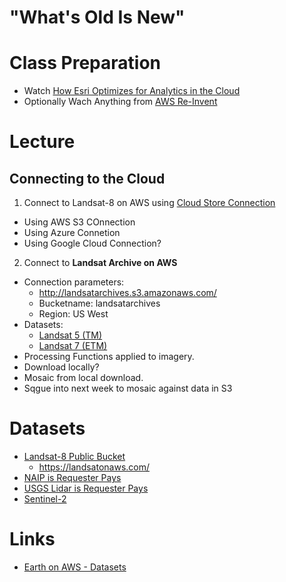 # "What's Old Is New"

# Class Preparation
- Watch [How Esri Optimizes for Analytics in the Cloud](https://youtu.be/U486YxlDoeM)
- Optionally Wach Anything from [AWS Re-Invent](https://aws.amazon.com/earth/)

# Lecture
## Connecting to the Cloud
1. Connect to Landsat-8 on AWS using [Cloud Store Connection](https://pro.arcgis.com/en/pro-app/help/projects/connect-to-cloud-stores.htm)
  - Using AWS S3 COnnection
  - Using Azure Connetion
  - Using Google Cloud Connection?
2. Connect to **Landsat Archive on AWS**
  - Connection parameters:
    - http://landsatarchives.s3.amazonaws.com/
    - Bucketname: landsatarchives
    - Region: US West
  - Datasets:
    - [Landsat 5 (TM)](https://eos.com/landsat-5-tm/)
    - [Landsat 7 (ETM)](https://landsat.gsfc.nasa.gov/the-enhanced-thematic-mapper-plus/)
- Processing Functions applied to imagery.
- Download locally?
- Mosaic from local download.
- Sqgue into next week to mosaic against data in S3


# Datasets
- [Landsat-8 Public Bucket](https://registry.opendata.aws/landsat-8/)
  - https://landsatonaws.com/
- [NAIP is Requester Pays](https://registry.opendata.aws/naip/)
- [USGS Lidar is Requester Pays](https://registry.opendata.aws/usgs-lidar/)
- [Sentinel-2](https://registry.opendata.aws/sentinel-2/)

# Links
- [Earth on AWS - Datasets](https://registry.opendata.aws/?search=tags:gis,earth%20observation,events,mapping,meteorological,environmental,transportation)
